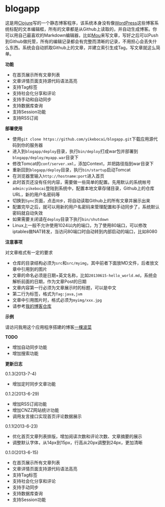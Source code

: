 blogapp
=======

这是用[Clojure](http://Clojure.org)写的一个静态博客程序，该系统本身没有像[WordPress](http://wordpress.com)这些博客系统标配的文本编辑框，所有的文章都是从Github上读取的，并自动生成博客。你可以用自己最喜欢的Markdown编辑器，比如[Mou](http://mouapp.com/)来写文章，写好之后可以Push到Github做托管，所有的编辑记录都会有完整而清晰的记录，不用担心会丢失什么东西。系统会自动抓取Github上的文章，并建立索引生成Tag，写文章就这么简单。

**功能**

* 在首页展示所有文章列表
* 文章详情页面支持源代码语法高亮
* 支持Tag标签
* 支持社会化分享和评论
* 支持手动和自动同步
* 支持数据库查询
* 支持Session功能
* 支持RSS订阅

**部署使用**

* 使用`git clone https://github.com/yikebocai/blogapp.git`下载应用源代码到你的服务器
* 进入到`blogapp/deploy`目录，执行`bin/deploy`打成war包并部署到`blogapp/deploy/myapp.war`目录下
* 修改Tomcat的`conf/server.xml`，添加Context，并把路径指到war目录下
* 重新回到`blogapp/deploy`目录，执行`bin/startup`启动Tomcat
* 在浏览器里输入`http://hostname:port`进入首页
* 此时首页还没有任何内容，需要做一些简单的配置。先用默认的系统帐号`admin:yikebocai`登陆到系统中，配置本地文章存储目录，Github上的仓库URL，新的用户名密码等
* 切换到`Sync`页面，点击`同步`，将自动读取Github上的所有文章并展示出来
* 配置完毕之后，就可以用新的用户名密码来管理配置和手动同步了，系统默认密码就自动失效
* 如果需要关闭请在`deploy`目录下执行`bin/shutdown`
* Linux上一般不允许使用1024以内的端口，为了使用80端口，可以修改iptables做NAT转发，当访问80端口时自动转到内部启动的端口，比如8080

**注意事项**

对文章格式有一定的要求

* 仓库的目录结构必须为`src`和`src/myimg`，其中前者下面放MD文件，后者放文章中引用到的图片
* 文章的命名必须是日期+英文名称，比如`20130615-hello_world.md`，系统会解析前面的日期，作为文章Post的日期
* 文章内容第一行必须为文章展示时的标题，可以是中文
* 第二行为标签，格式为`Tag:java,jvm`
* 文章中引用图片时，格式必须为`myimg/xxx.jpg`
* 请参考[我的博客仓库](https://github.com/yikebocai/blog)

**示例**

请访问我用这个应用程序搭建的博客[一棵波菜](http://yikebocai.com)

**TODO**

* 增加自动同步功能
* 增加搜索功能

**更新日志**

0.1.3(2013-7-4)

* 增加定时同步文章功能

0.1.2(2013-6-29)

* 增加RSS订阅功能
* 增加CNZZ网站统计功能
* 调用友言接口实现首页评论数据展示

0.1.1(2013-6-23)

* 优化首页文章列表排版，增加阅读次数和评论次数、文章摘要的展示
* 调整默认字体，从14px到15px，行高从20px调整到24px，更加清晰

0.1.0(2013-6-15)

* 在首页展示所有文章列表
* 文章详情页面支持源代码语法高亮
* 支持Tag标签
* 支持社会化分享和评论
* 支持手动同步
* 支持数据库查询
* 支持Session功能
